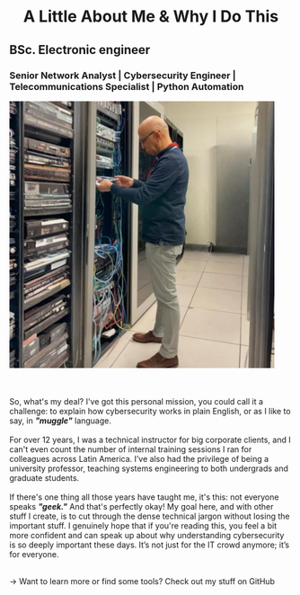 <h1 align="center">A Little About Me & Why I Do This</h1>

<h2 align="leftr">
BSc. Electronic engineer </h2>
<h3 align="leftr">
Senior Network Analyst | Cybersecurity Engineer |<br>
Telecommunications Specialist | Python Automation
</h3>

<p align="left"> 
<img src="graficas/selfie.png" alt="Graph" width="472" height="475" alt="leonelpedroza" ></img> 
</p>
<br></br>
So, what's my deal? I've got this personal mission, you could call it a challenge: to explain how cybersecurity works in plain English, or as I like to say, in <b><i>"muggle"</i></b> language. 
<br>
<br>
For over 12 years, I was a technical instructor for big corporate clients, and I can't even count the number of internal training sessions I ran for colleagues across Latin America. I’ve also had the privilege of being a university professor, teaching systems engineering to both undergrads and graduate students.
<br>
<br>
If there's one thing all those years have taught me, it's this: not everyone speaks <b><i>"geek."</i></b> And that's perfectly okay! My goal here, and with other stuff I create, is to cut through the dense technical jargon without losing the important stuff. I genuinely hope that if you're reading this, you feel a bit more confident and can speak up about why understanding cybersecurity is so deeply important these days. It’s not just for the IT crowd anymore; it’s for everyone.
<br>
<br>

→ Want to learn more or find some tools? Check out my stuff on GitHub
